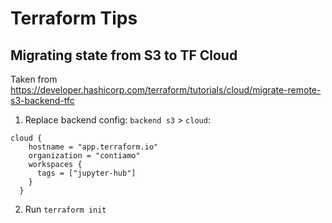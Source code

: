 # Terraform Tips

## Migrating state from S3 to TF Cloud

Taken from https://developer.hashicorp.com/terraform/tutorials/cloud/migrate-remote-s3-backend-tfc

1. Replace backend config: `backend s3` > `cloud`:
```hcl
cloud {
    hostname = "app.terraform.io"
    organization = "contiamo"
    workspaces {
      tags = ["jupyter-hub"]
    }
  }
```

2. Run `terraform init`

